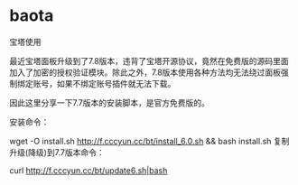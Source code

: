 # baota
宝塔使用

最近宝塔面板升级到了7.8版本，违背了宝塔开源协议，竟然在免费版的源码里面加入了加密的授权验证模块。除此之外，7.8版本使用各种方法均无法绕过面板强制绑定账号，如果不绑定账号插件就无法下载。

因此这里分享一下7.7版本的安装脚本，是官方免费版的。

安装命令：

wget -O install.sh http://f.cccyun.cc/bt/install_6.0.sh && bash install.sh
复制
升级(降级)到7.7版本命令：

curl http://f.cccyun.cc/bt/update6.sh|bash
